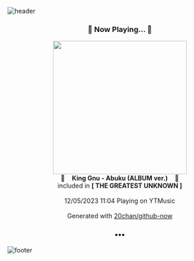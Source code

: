 ![header](https://capsule-render.vercel.app/api?type=wave&height=170&section=header&fontColor=090707&fontAlignX=45&fontAlignY=65&fontSize=100)

<h3 align="center">🎵 Now Playing... 🎵</h3>
<p align="center">
  <a href="https://music.youtube.com/watch?v=yckAQuulexY">
    <img width="300" src="https://lh3.googleusercontent.com/JXBhGHLdtcnnywU7nHbVhz9UZeWTHgkZ8FbkZd3osfg2SUWAHRTm8rEJlNBQVQuG33Gf9kgBqoSPwMsljw">
  </a>
  <br>
  🎵&nbsp&nbsp&nbsp <b>King Gnu - Abuku (ALBUM ver.)</b> &nbsp&nbsp&nbsp🎵
  <br>
  included in <b>[ THE GREATEST UNKNOWN ]</b>
  
  <br />
  <br />
  12/05/2023 11:04 Playing on YTMusic
  <br />
  <br />
  Generated with <a href="https://github.com/20chan/github-now">20chan/github-now</a>
</p>

<h3 align="center">•••</h3>

![footer](https://capsule-render.vercel.app/api?type=wave&height=150&section=footer)
